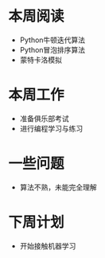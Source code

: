 # 本周阅读
* Python牛顿迭代算法
* Python冒泡排序算法
* 蒙特卡洛模拟
# 本周工作
* 准备俱乐部考试
* 进行编程学习与练习
# 一些问题
* 算法不熟，未能完全理解
# 下周计划
* 开始接触机器学习

